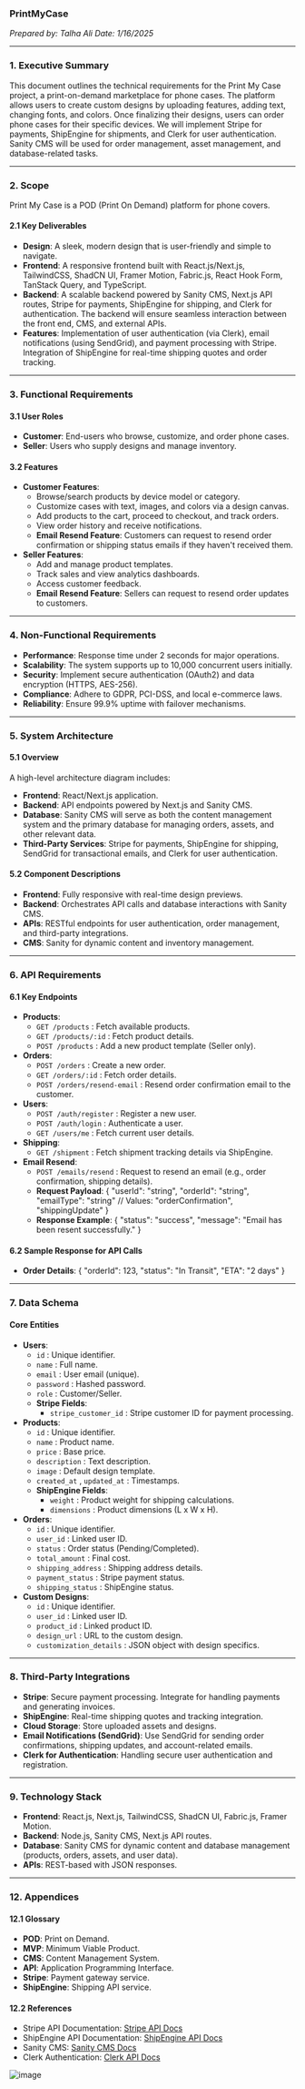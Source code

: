 ### **PrintMyCase**
_Prepared by: Talha Ali_ _Date: 1/16/2025_

---

### **1. Executive Summary**
This document outlines the technical requirements for the Print My Case project, a print-on-demand marketplace for phone cases. The platform allows users to create custom designs by uploading features, adding text, changing fonts, and colors. Once finalizing their designs, users can order phone cases for their specific devices. We will implement Stripe for payments, ShipEngine for shipments, and Clerk for user authentication. Sanity CMS will be used for order management, asset management, and database-related tasks.

---

### **2. Scope**
Print My Case is a POD (Print On Demand) platform for phone covers.

#### **2.1 Key Deliverables**
- **Design**: A sleek, modern design that is user-friendly and simple to navigate.
- **Frontend**: A responsive frontend built with React.js/Next.js, TailwindCSS, ShadCN UI, Framer Motion, Fabric.js, React Hook Form, TanStack Query, and TypeScript.
- **Backend**: A scalable backend powered by Sanity CMS, Next.js API routes, Stripe for payments, ShipEngine for shipping, and Clerk for authentication. The backend will ensure seamless interaction between the front end, CMS, and external APIs.
- **Features**: Implementation of user authentication (via Clerk), email notifications (using SendGrid), and payment processing with Stripe. Integration of ShipEngine for real-time shipping quotes and order tracking.
---

### **3. Functional Requirements**
#### **3.1 User Roles**
- **Customer**: End-users who browse, customize, and order phone cases.
- **Seller**: Users who supply designs and manage inventory.
#### **3.2 Features**
- **Customer Features**: 
    - Browse/search products by device model or category.
    - Customize cases with text, images, and colors via a design canvas.
    - Add products to the cart, proceed to checkout, and track orders.
    - View order history and receive notifications.
    - **Email Resend Feature**: Customers can request to resend order confirmation or shipping status emails if they haven't received them.
- **Seller Features**: 
    - Add and manage product templates.
    - Track sales and view analytics dashboards.
    - Access customer feedback.
    - **Email Resend Feature**: Sellers can request to resend order updates to customers.
---

### **4. Non-Functional Requirements**
- **Performance**: Response time under 2 seconds for major operations.
- **Scalability**: The system supports up to 10,000 concurrent users initially.
- **Security**: Implement secure authentication (OAuth2) and data encryption (HTTPS, AES-256).
- **Compliance**: Adhere to GDPR, PCI-DSS, and local e-commerce laws.
- **Reliability**: Ensure 99.9% uptime with failover mechanisms.
---

### **5. System Architecture**
#### **5.1 Overview**
A high-level architecture diagram includes:

- **Frontend**: React/Next.js application.
- **Backend**: API endpoints powered by Next.js and Sanity CMS.
- **Database**: Sanity CMS will serve as both the content management system and the primary database for managing orders, assets, and other relevant data.
- **Third-Party Services**: Stripe for payments, ShipEngine for shipping, SendGrid for transactional emails, and Clerk for user authentication.
#### **5.2 Component Descriptions**
- **Frontend**: Fully responsive with real-time design previews.
- **Backend**: Orchestrates API calls and database interactions with Sanity CMS.
- **APIs**: RESTful endpoints for user authentication, order management, and third-party integrations.
- **CMS**: Sanity for dynamic content and inventory management.
---

### **6. API Requirements**
#### **6.1 Key Endpoints**
- **Products**: 
    - `GET /products` : Fetch available products.
    - `GET /products/:id` : Fetch product details.
    - `POST /products` : Add a new product template (Seller only).
- **Orders**: 
    - `POST /orders` : Create a new order.
    - `GET /orders/:id` : Fetch order details.
    - `POST /orders/resend-email` : Resend order confirmation email to the customer.
- **Users**: 
    - `POST /auth/register` : Register a new user.
    - `POST /auth/login` : Authenticate a user.
    - `GET /users/me` : Fetch current user details.
- **Shipping**: 
    - `GET /shipment` : Fetch shipment tracking details via ShipEngine.
- **Email Resend**: 
    - `POST /emails/resend` : Request to resend an email (e.g., order confirmation, shipping details).
    - **Request Payload**: {
  "userId": "string",
  "orderId": "string",
  "emailType": "string" // Values: "orderConfirmation", "shippingUpdate"
}
    - **Response Example**: {
  "status": "success",
  "message": "Email has been resent successfully."
}
#### **6.2 Sample Response for API Calls**
- **Order Details**: {
  "orderId": 123,
  "status": "In Transit",
  "ETA": "2 days"
}
---

### **7. Data Schema**
#### **Core Entities**
- **Users**:
    - `id` : Unique identifier.
    - `name` : Full name.
    - `email` : User email (unique).
    - `password` : Hashed password.
    - `role` : Customer/Seller.
    - **Stripe Fields**: 
        - `stripe_customer_id` : Stripe customer ID for payment processing.
- **Products**:
    - `id` : Unique identifier.
    - `name` : Product name.
    - `price` : Base price.
    - `description` : Text description.
    - `image` : Default design template.
    - `created_at` , `updated_at` : Timestamps.
    - **ShipEngine Fields**: 
        - `weight` : Product weight for shipping calculations.
        - `dimensions` : Product dimensions (L x W x H).
- **Orders**:
    - `id` : Unique identifier.
    - `user_id` : Linked user ID.
    - `status` : Order status (Pending/Completed).
    - `total_amount` : Final cost.
    - `shipping_address` : Shipping address details.
    - `payment_status` : Stripe payment status.
    - `shipping_status` : ShipEngine status.
- **Custom Designs**:
    - `id` : Unique identifier.
    - `user_id` : Linked user ID.
    - `product_id` : Linked product ID.
    - `design_url` : URL to the custom design.
    - `customization_details` : JSON object with design specifics.
---

### **8. Third-Party Integrations**
- **Stripe**: Secure payment processing. Integrate for handling payments and generating invoices.
- **ShipEngine**: Real-time shipping quotes and tracking integration.
- **Cloud Storage**: Store uploaded assets and designs.
- **Email Notifications (SendGrid)**: Use SendGrid for sending order confirmations, shipping updates, and account-related emails.
- **Clerk for Authentication**: Handling secure user authentication and registration.
---

### **9. Technology Stack**
- **Frontend**: React.js, Next.js, TailwindCSS, ShadCN UI, Fabric.js, Framer Motion.
- **Backend**: Node.js, Sanity CMS, Next.js API routes.
- **Database**: Sanity CMS for dynamic content and database management (products, orders, assets, and user data).
- **APIs**: REST-based with JSON responses.
---

### **12. Appendices**
#### **12.1 Glossary**
- **POD**: Print on Demand.
- **MVP**: Minimum Viable Product.
- **CMS**: Content Management System.
- **API**: Application Programming Interface.
- **Stripe**: Payment gateway service.
- **ShipEngine**: Shipping API service.
#### **12.2 References**
- Stripe API Documentation: [﻿Stripe API Docs](https://stripe.com/docs) 
- ShipEngine API Documentation: [﻿ShipEngine API Docs](https://www.shipengine.com/docs) 
- Sanity CMS: [﻿Sanity CMS Docs](https://www.sanity.io/) 
- Clerk Authentication: [﻿Clerk API Docs](https://clerk.dev/docs) 

![image](https://github.com/user-attachments/assets/687e75e4-fa69-44c8-be3b-ad61d4906127)
